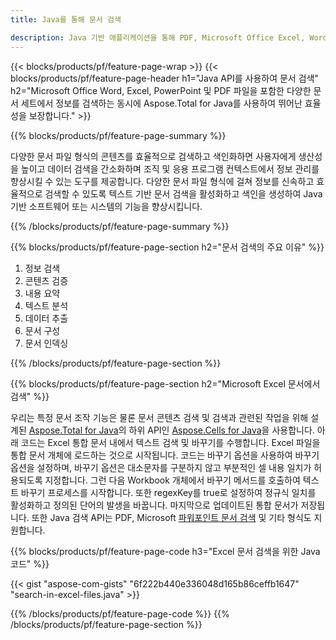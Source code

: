 ```yaml
---
title: Java를 통해 문서 검색 

description: Java 기반 애플리케이션을 통해 PDF, Microsoft Office Excel, Word, PowerPoint 등을 포함한 문서를 검색하세요.
---
```


{{< blocks/products/pf/feature-page-wrap >}}
{{< blocks/products/pf/feature-page-header h1="Java API를 사용하여 문서 검색" h2="Microsoft Office Word, Excel, PowerPoint 및 PDF 파일을 포함한 다양한 문서 세트에서 정보를 검색하는 동시에 Aspose.Total for Java를 사용하여 뛰어난 효율성을 보장합니다." >}}

{{% blocks/products/pf/feature-page-summary %}}

다양한 문서 파일 형식의 콘텐츠를 효율적으로 검색하고 색인화하면 사용자에게 생산성을 높이고 데이터 검색을 간소화하며 조직 및 응용 프로그램 컨텍스트에서 정보 관리를 향상시킬 수 있는 도구를 제공합니다. 다양한 문서 파일 형식에 걸쳐 정보를 신속하고 효율적으로 검색할 수 있도록 텍스트 기반 문서 검색을 활성화하고 색인을 생성하여 Java 기반 소프트웨어 또는 시스템의 기능을 향상시킵니다.

{{% /blocks/products/pf/feature-page-summary  %}}

{{% blocks/products/pf/feature-page-section  h2="문서 검색의 주요 이유" %}}

1. 정보 검색
1. 콘텐츠 검증 
1. 내용 요약 
1. 텍스트 분석
1. 데이터 추출 
1. 문서 구성
1. 문서 인덱싱 



{{% /blocks/products/pf/feature-page-section %}}

{{% blocks/products/pf/feature-page-section  h2="Microsoft Excel 문서에서 검색" %}}

우리는 특정 문서 조작 기능은 물론 문서 콘텐츠 검색 및 검색과 관련된 작업을 위해 설계된 [Aspose.Total for Java](https://products.aspose.com/total/java/)의 하위 API인 [Aspose.Cells for Java](https://products.aspose.com/cells/java/)을 사용합니다. 아래 코드는 Excel 통합 문서 내에서 텍스트 검색 및 바꾸기를 수행합니다. Excel 파일을 통합 문서 개체에 로드하는 것으로 시작됩니다. 코드는 바꾸기 옵션을 사용하여 바꾸기 옵션을 설정하며, 바꾸기 옵션은 대소문자를 구분하지 않고 부분적인 셀 내용 일치가 허용되도록 지정합니다. 그런 다음 Workbook 개체에서 바꾸기 메서드를 호출하여 텍스트 바꾸기 프로세스를 시작합니다. 또한 regexKey를 true로 설정하여 정규식 일치를 활성화하고 정의된 단어의 발생을 바꿉니다. 마지막으로 업데이트된 통합 문서가 저장됩니다. 또한 Java 검색 API는 PDF, Microsoft [파워포인트 문서 검색](https://products.aspose.com/total/java/search/pptx/) 및 기타 형식도 지원합니다.

{{% blocks/products/pf/feature-page-code h3="Excel 문서 검색을 위한 Java 코드" %}}

{{< gist "aspose-com-gists" "6f222b440e336048d165b86ceffb1647" "search-in-excel-files.java" >}}

{{% /blocks/products/pf/feature-page-code  %}}
{{% /blocks/products/pf/feature-page-section %}}